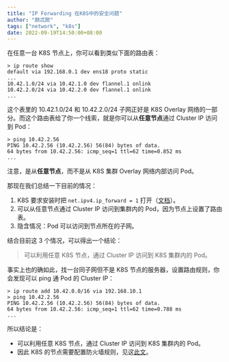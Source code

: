 ```yaml
---
title: "IP Forwarding 在K8S中的安全问题"
author: "颇忒脱"
tags: ["network", "k8s"]
date: 2022-09-19T14:50:00+08:00
---
```


<!--more-->

在任意一台 K8S 节点上，你可以看到类似下面的路由表：

```shell
> ip route show
default via 192.168.0.1 dev ens18 proto static
...
10.42.1.0/24 via 10.42.1.0 dev flannel.1 onlink
10.42.2.0/24 via 10.42.2.0 dev flannel.1 onlink
...
```

这个表里的 10.42.1.0/24 和 10.42.2.0/24 子网正好是 K8S Overlay 网络的一部分。而这个路由表给了你一个线索，就是你可以从**任意节点**通过 Cluster IP 访问到 Pod：

```shell
> ping 10.42.2.56
PING 10.42.2.56 (10.42.2.56) 56(84) bytes of data.
64 bytes from 10.42.2.56: icmp_seq=1 ttl=62 time=0.852 ms
...
```

注意，是从**任意节点**，而不是从 K8S 集群 Overlay 网络内部访问 Pod。

那现在我们总结一下目前的情况：

1. K8S 要求安装时把 `net.ipv4.ip_forward = 1` 打开（[文档][k8s-install-net]）。
2. 可以从任意节点通过 Cluster IP 访问到集群内的 Pod，因为节点上设置了路由表。
3. 隐含情况：Pod 可以访问到节点所在的子网。

结合目前这 3 个情况，可以得出一个结论：

> 可以利用任意 K8S 节点，通过 Cluster IP 访问到 K8S 集群内的 Pod。

事实上也的确如此，找一台同子网但不是 K8S 节点的服务器，设置路由规则，你会发现可以 ping 通 Pod 的 Cluster IP：

```shell
> ip route add 10.42.0.0/16 via 192.168.10.1
> ping 10.42.2.56
PING 10.42.2.56 (10.42.2.56) 56(84) bytes of data.
64 bytes from 10.42.2.56: icmp_seq=1 ttl=62 time=0.788 ms
...
```

所以结论是：

* 可以利用任意 K8S 节点，通过 Cluster IP 访问到 K8S 集群内的 Pod。
* 因此 K8S 的节点需要配置防火墙规则，见这[此文](../ip-forwarding-k8s-2)。


[k8s-install-net]: https://kubernetes.io/docs/setup/production-environment/container-runtimes/#forwarding-ipv4-and-letting-iptables-see-bridged-traffic